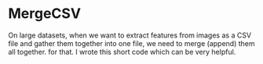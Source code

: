 # MergeCSV
On large datasets, when we want to extract features from images as a CSV file and gather them together into one file, we need to merge (append) them all together. for that. I wrote this short code which can be very helpful.
